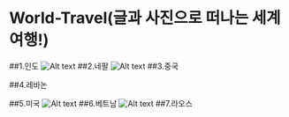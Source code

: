 # World-Travel(글과 사진으로 떠나는 세계여행!)

##1.인도
![Alt text](http://postfiles5.naver.net/20140730_196/jiwon17ar_1406687185936gjCWJ_JPEG/1135.jpg?type=w1)
##2.네팔
![Alt text](http://postfiles5.naver.net/20140730_164/jiwon17ar_1406687204817DGVlE_JPEG/IMG_2099.jpg?type=w1)
##3.중국

##4.레바논

##5.미국
![Alt text](http://postfiles13.naver.net/20150614_204/jiwon17ar_14342375437749HQ9M_JPEG/IMG_20150612_154716.jpg?type=w1)
##6.베트남
![Alt text](http://postfiles7.naver.net/20160113_134/jiwon17ar_1452615980156aUll6_JPEG/2015-12-20_851.JPG?type=w1)
##7.라오스

